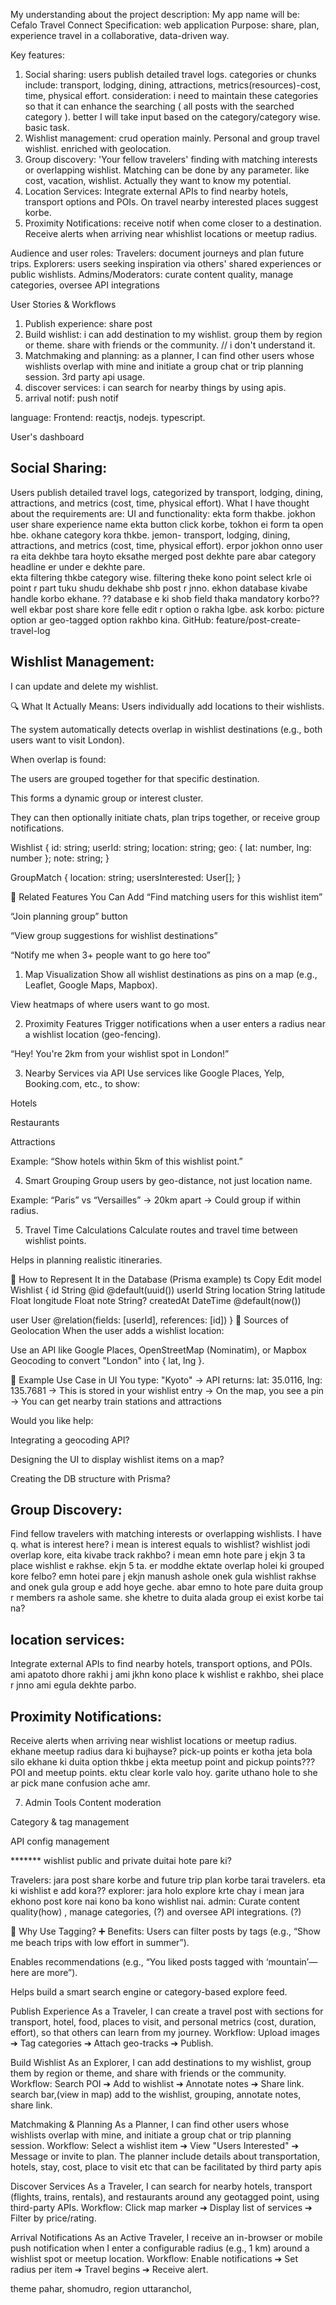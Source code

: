 My understanding about the project description: 
My app name will be: Cefalo Travel Connect
Specification: web application
Purpose: share, plan, experience travel in a collaborative, data-driven way.

Key features: 
1. Social sharing: users publish detailed travel logs. categories or chunks include: transport, lodging, dining, attractions, metrics(resources)-cost, time, physical effort.
consideration: i need to maintain these categories so that it can enhance the searching ( all posts with the searched category ). better I will take input based on the category/category wise. basic task.
2. Wishlist management: crud operation mainly. Personal and group travel wishlist. enriched with geolocation.
3. Group discovery: 'Your fellow travelers' finding with matching interests or overlapping wishlist. Matching can be done by any parameter. like cost, vacation, wishlist. Actually they want to know my potential. 
4. Location Services: Integrate external APIs to find nearby hotels, transport options and POIs. On travel nearby interested places suggest korbe.
5. Proximity Notifications: receive notif when come closer to a destination. Receive alerts when arriving near whishlist locations or meetup radius. 

Audience and user roles:
Travelers: document journeys and plan future trips.
Explorers: users seeking inspiration via others' shared experiences or public wishlists.
Admins/Moderators: curate content quality, manage categories, oversee API integrations

User Stories & Workflows
1. Publish experience: share post
2. Build wishlist: i can add destination to my wishlist. group them by region or theme. share with friends or the community. // i don't understand it.
3. Matchmaking and planning: as a planner, I can find other users whose wishlists overlap with mine and initiate a group chat or trip planning session. 3rd party api usage.
4. discover services: i can search for nearby things by using apis.
5. arrival notif: push notif


language:
Frontend: reactjs, nodejs. typescript.


User's dashboard

Social Sharing: 
----------------


Users publish detailed travel logs, categorized by transport, lodging, dining, attractions, and metrics (cost, time, physical effort).
What I have thought about the requirements are: 
UI and functionality: 
ekta form thakbe. jokhon user share experience name ekta button click korbe, tokhon ei form ta open hbe. okhane category kora thkbe. jemon- transport, lodging, dining, attractions, and metrics (cost, time, physical effort). erpor jokhon onno user ra eita dekhbe tara hoyto eksathe merged post dekhte pare abar category headline er under e dekhte pare.  
ekta filtering thkbe category wise. filtering theke kono point select krle oi point r part tuku shudu dekhabe shb post r jnno. 
ekhon database kivabe handle korbo ekhane. ?? database e ki shob field thaka mandatory korbo??
well ekbar post share kore felle edit r option o rakha lgbe. 
ask korbo: picture option ar geo-tagged option rakhbo kina. 
GitHub: feature/post-create-travel-log

Wishlist Management:
----------------------

I can update and delete my wishlist.

🔍 What It Actually Means:
Users individually add locations to their wishlists.

The system automatically detects overlap in wishlist destinations (e.g., both users want to visit London).

When overlap is found:

The users are grouped together for that specific destination.

This forms a dynamic group or interest cluster.

They can then optionally initiate chats, plan trips together, or receive group notifications.

Wishlist {
  id: string;
  userId: string;
  location: string;
  geo: { lat: number, lng: number };
  note: string;
}

GroupMatch {
  location: string;
  usersInterested: User[];
}

🤝 Related Features You Can Add
“Find matching users for this wishlist item”

“Join planning group” button

“View group suggestions for wishlist destinations”

“Notify me when 3+ people want to go here too”


1. Map Visualization
Show all wishlist destinations as pins on a map (e.g., Leaflet, Google Maps, Mapbox).

View heatmaps of where users want to go most.

2. Proximity Features
Trigger notifications when a user enters a radius near a wishlist location (geo-fencing).

“Hey! You're 2km from your wishlist spot in London!”


3. Nearby Services via API
Use services like Google Places, Yelp, Booking.com, etc., to show:

Hotels

Restaurants

Attractions

Example: “Show hotels within 5km of this wishlist point.”

4. Smart Grouping
Group users by geo-distance, not just location name.

Example: “Paris” vs “Versailles” → 20km apart → Could group if within radius.


5. Travel Time Calculations
Calculate routes and travel time between wishlist points.

Helps in planning realistic itineraries.

🧱 How to Represent It in the Database (Prisma example)
ts
Copy
Edit
model Wishlist {
  id          String   @id @default(uuid())
  userId      String
  location    String
  latitude    Float
  longitude   Float
  note        String?
  createdAt   DateTime @default(now())

  user        User     @relation(fields: [userId], references: [id])
}
📌 Sources of Geolocation
When the user adds a wishlist location:

Use an API like Google Places, OpenStreetMap (Nominatim), or Mapbox Geocoding to convert "London" into { lat, lng }.

👀 Example Use Case in UI
You type: "Kyoto"
→ API returns:
lat: 35.0116, lng: 135.7681
→ This is stored in your wishlist entry
→ On the map, you see a pin
→ You can get nearby train stations and attractions

Would you like help:

Integrating a geocoding API?

Designing the UI to display wishlist items on a map?

Creating the DB structure with Prisma?



Group Discovery:
-----------------

Find fellow travelers with matching interests or overlapping wishlists. I have q. what is interest here? i mean is interest equals to wishlist? wishlist jodi overlap kore, eita kivabe track rakhbo? i mean emn hote pare j ekjn 3 ta place wishlist e rakhse. ekjn 5 ta. er moddhe ektate overlap holei ki grouped kore felbo? emn hotei pare j ekjn manush ashole onek gula wishlist rakhse and onek gula group e add hoye geche. abar emno to hote pare duita group r members ra ashole same. she khetre to duita alada group ei exist korbe tai na?




location services:
-------------------

Integrate external APIs to find nearby hotels, transport options, and POIs. ami apatoto dhore rakhi j ami jkhn kono place k wishlist e rakhbo, shei place r jnno ami egula dekhte parbo. 


Proximity Notifications: 
--------------------------

Receive alerts when arriving near wishlist locations or meetup radius. 
ekhane meetup radius dara ki bujhayse? pick-up points er kotha jeta bola silo ekhane ki duita option thkbe j ekta meetup point and pickup points??? 
POI and meetup points. ektu clear korle valo hoy. garite uthano hole to she ar pick mane confusion ache amr. 




7. Admin Tools
Content moderation

Category & tag management

API config management



******* wishlist public and private duitai hote pare ki?

Travelers: 
jara post share korbe and future trip plan korbe tarai travelers. eta ki wishlist e add kora??
explorer: 
jara holo explore krte chay i mean jara ekhono post kore nai kono ba kono wishlist nai. 
admin:
Curate content quality(how) , manage categories, (?) and oversee API integrations. (?)


🧠 Why Use Tagging?
➕ Benefits:
Users can filter posts by tags (e.g., “Show me beach trips with low effort in summer”).

Enables recommendations (e.g., “You liked posts tagged with ‘mountain’—here are more”).

Helps build a smart search engine or category-based explore feed.

Publish Experience
As a Traveler, I can create a travel post with sections for transport, hotel, food, places to visit, and personal metrics (cost, duration, effort), so that others can learn from my journey.
Workflow: Upload images ➔ Tag categories ➔ Attach geo-tracks ➔ Publish.

Build Wishlist
As an Explorer, I can add destinations to my wishlist, group them by region or theme, and share with friends or the community. 
Workflow: Search POI ➔ Add to wishlist ➔ Annotate notes ➔ Share link.
search bar,(view in map) add to the wishlist, grouping, annotate notes, share link. 

Matchmaking & Planning
As a Planner, I can find other users whose wishlists overlap with mine, and initiate a group chat or trip planning session.
Workflow: Select a wishlist item ➔ View "Users Interested" ➔ Message or invite to plan.
The planner include details about transportation, hotels, stay, cost, place to visit etc that can be facilitated by third party apis


Discover Services
As a Traveler, I can search for nearby hotels, transport (flights, trains, rentals), and restaurants around any geotagged point, using third-party APIs.
Workflow: Click map marker ➔ Display list of services ➔ Filter by price/rating.


Arrival Notifications
As an Active Traveler, I receive an in-browser or mobile push notification when I enter a configurable radius (e.g., 1 km) around a wishlist spot or meetup location.
Workflow: Enable notifications ➔ Set radius per item ➔ Travel begins ➔ Receive alert.





theme pahar, shomudro,
region uttaranchol,



